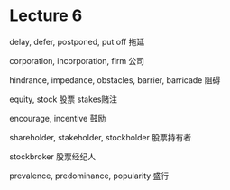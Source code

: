 # Lecture 6

delay, defer, postponed, put off 拖延

corporation, incorporation, firm 公司

hindrance, impedance, obstacles, barrier, barricade 阻碍

equity, stock 股票 stakes赌注

encourage, incentive 鼓励

shareholder, stakeholder, stockholder 股票持有者

stockbroker 股票经纪人

prevalence, predominance, popularity 盛行